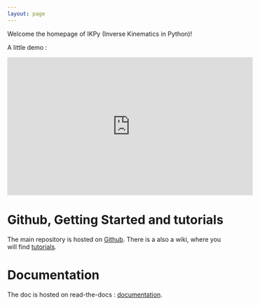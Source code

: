 ```yaml
---
layout: page
---
```


Welcome the homepage of IKPy (Inverse Kinematics in Python)!

A little demo :
<iframe width="560" height="315" src="https://www.youtube.com/embed/H0ysr5qSbis" frameborder="0" allowfullscreen></iframe>


# Github, Getting Started and tutorials
The main repository is hosted on [Github](https://github.com/Phylliade/ikpy).
There is a also a wiki, where you will find [tutorials](https://github.com/Phylliade/ikpy/wiki).

# Documentation
The doc is hosted on read-the-docs : 
[documentation](http://ikpy.readthedocs.io/en/latest/).
